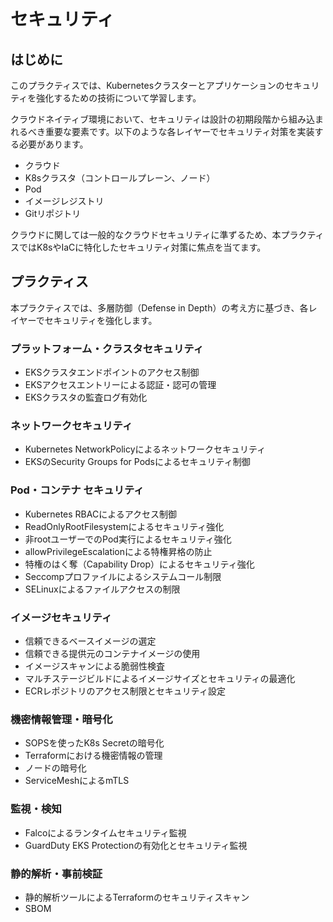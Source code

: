 # セキュリティ

## はじめに

このプラクティスでは、Kubernetesクラスターとアプリケーションのセキュリティを強化するための技術について学習します。

クラウドネイティブ環境において、セキュリティは設計の初期段階から組み込まれるべき重要な要素です。以下のような各レイヤーでセキュリティ対策を実装する必要があります。

- クラウド
- K8sクラスタ（コントロールプレーン、ノード）
- Pod
- イメージレジストリ
- Gitリポジトリ

クラウドに関しては一般的なクラウドセキュリティに準ずるため、本プラクティスではK8sやIaCに特化したセキュリティ対策に焦点を当てます。

## プラクティス

本プラクティスでは、多層防御（Defense in Depth）の考え方に基づき、各レイヤーでセキュリティを強化します。

### プラットフォーム・クラスタセキュリティ

  - EKSクラスタエンドポイントのアクセス制御
  - EKSアクセスエントリーによる認証・認可の管理
  - EKSクラスタの監査ログ有効化

### ネットワークセキュリティ

  - Kubernetes NetworkPolicyによるネットワークセキュリティ
  - EKSのSecurity Groups for Podsによるセキュリティ制御

### Pod・コンテナ セキュリティ

  - Kubernetes RBACによるアクセス制御
  - ReadOnlyRootFilesystemによるセキュリティ強化
  - 非rootユーザーでのPod実行によるセキュリティ強化
  - allowPrivilegeEscalationによる特権昇格の防止
  - 特権のはく奪（Capability Drop）によるセキュリティ強化
  - Seccompプロファイルによるシステムコール制限
  - SELinuxによるファイルアクセスの制限

### イメージセキュリティ

  - 信頼できるベースイメージの選定
  - 信頼できる提供元のコンテナイメージの使用
  - イメージスキャンによる脆弱性検査
  - マルチステージビルドによるイメージサイズとセキュリティの最適化
  - ECRレポジトリのアクセス制限とセキュリティ設定

### 機密情報管理・暗号化

  - SOPSを使ったK8s Secretの暗号化
  - Terraformにおける機密情報の管理
  - ノードの暗号化
  - ServiceMeshによるmTLS

### 監視・検知

  - Falcoによるランタイムセキュリティ監視
  - GuardDuty EKS Protectionの有効化とセキュリティ監視

### 静的解析・事前検証

  - 静的解析ツールによるTerraformのセキュリティスキャン
  - SBOM

